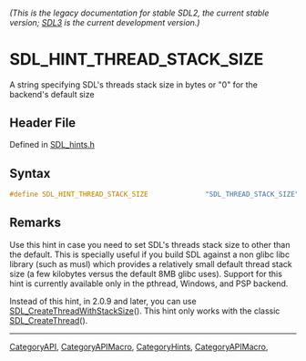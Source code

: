 ###### (This is the legacy documentation for stable SDL2, the current stable version; [SDL3](https://wiki.libsdl.org/SDL3/) is the current development version.)
# SDL_HINT_THREAD_STACK_SIZE

A string specifying SDL's threads stack size in bytes or "0" for the backend's default size

## Header File

Defined in [SDL_hints.h](https://github.com/libsdl-org/SDL/blob/SDL2/include/SDL_hints.h)

## Syntax

```c
#define SDL_HINT_THREAD_STACK_SIZE              "SDL_THREAD_STACK_SIZE"
```

## Remarks

Use this hint in case you need to set SDL's threads stack size to other
than the default. This is specially useful if you build SDL against a non
glibc libc library (such as musl) which provides a relatively small default
thread stack size (a few kilobytes versus the default 8MB glibc uses).
Support for this hint is currently available only in the pthread, Windows,
and PSP backend.

Instead of this hint, in 2.0.9 and later, you can use
[SDL_CreateThreadWithStackSize](SDL_CreateThreadWithStackSize)(). This hint
only works with the classic [SDL_CreateThread](SDL_CreateThread)().

----
[CategoryAPI](CategoryAPI), [CategoryAPIMacro](CategoryAPIMacro), [CategoryHints](CategoryHints), [CategoryAPIMacro](CategoryAPIMacro), 

